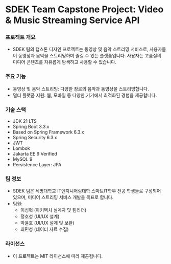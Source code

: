 # SDEK Team Capstone Project: Video & Music Streaming Service API
### 프로젝트 개요
* SDEK 팀의 캡스톤 디자인 프로젝트는 동영상 및 음악 스트리밍 서비스로, 사용자들이 동영상과 음악을 스트리밍하며 즐길 수 있는 플랫폼입니다. 사용자는 고품질의 미디어 콘텐츠를 자유롭게 탐색하고 사용할 수 있습니다.
### 주요 기능
* 동영상 및 음악 스트리밍: 다양한 장르의 음악과 동영상을 스트리밍합니다.
* 멀티 플랫폼 지원: 웹, 모바일 등 다양한 기기에서 최적화된 경험을 제공합니다.
### 기술 스택
* JDK 21 LTS
* Spring Boot 3.3.x
* Based on Spring Framework 6.3.x
* Spring Security 6.3.x
* JWT
* Lombok
* Jakarta EE 9 Verified
* MySQL 9
* Persistence Layer: JPA

### 팀 정보
* SDEK 팀은 세명대학교 IT엔지니어링대학 스마트IT학부 전공 학생들로 구성되어 있으며, 미디어 스트리밍 서비스 개발을 목표로 합니다.
* 팀원:
  * 이성혁 (아키텍처 설계자 및 팀리더)
  * 정호성 (UI/UX 설계)
  * 박윤호 (UI/UX 설계 및 보완)
  * 최민성 (데이터 자료 수집)
### 라이선스
* 이 프로젝트는 MIT 라이선스에 따라 제공됩니다.